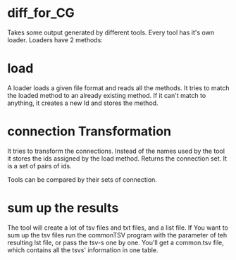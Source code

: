 # diff_for_CG

Takes some output generated by different tools.
Every tool has it's own loader. Loaders have 2 methods:

# load
A loader loads a given file format and reads all the methods.
It tries to match the loaded method to an already existing method. If it can't match to anything, it creates a new Id and stores the method.

# connection Transformation
It tries to transform the connections. Instead of the names used by the tool it stores the ids assigned by the load method.
Returns the connection set. It is a set of pairs of ids.

Tools can be compared by their sets of connection.

# sum up the results

The tool will create a lot of tsv files and txt files, and a list file. If You want to sum up the tsv files run the commonTSV program with the parameter of teh resulting lst file, or pass the tsv-s one by one. You'll get a common.tsv file, which contains all the tsvs' information in one table.